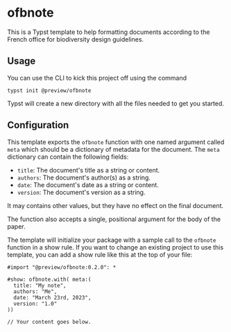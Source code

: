 # ofbnote
This is a Typst template to help formatting documents according to the French office for biodiversity design guidelines.

## Usage
You can use the CLI to kick this project off using the command
```
typst init @preview/ofbnote
```

Typst will create a new directory with all the files needed to get you started.

## Configuration
This template exports the `ofbnote` function with one named argument called `meta` which should be a dictionary of metadata for the document. The `meta` dictionary can contain the following fields:

- `title`: The document's title as a string or content.
- `authors`: The document's author(s) as a string.
- `date`: The document's date as a string or content.
- `version`: The document's version as a string.

It may contains other values, but they have no effect on the final document.

The function also accepts a single, positional argument for the body of the
paper.

The template will initialize your package with a sample call to the `ofbnote`
function in a show rule. If you want to change an existing project to use this
template, you can add a show rule like this at the top of your file:

```typ
#import "@preview/ofbnote:0.2.0": *

#show: ofbnote.with( meta:(
  title: "My note",
  authors: "Me",
  date: "March 23rd, 2023",
  version: "1.0"
))

// Your content goes below.
```

